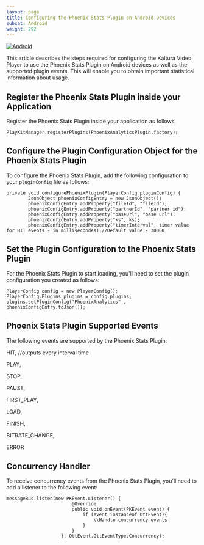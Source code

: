 ```yaml
---
layout: page
title: Configuring the Phoenix Stats Plugin on Android Devices
subcat: Android
weight: 292
---
```


[![Android](https://img.shields.io/badge/Android-Supported-green.svg)](https://github.com/kaltura/player-sdk-native-ios)


This article describes the steps required for configuring the Kaltura Video Player to use the Phoenix Stats Plugin on Android devices as well as the supported plugin events. This will enable you to obtain important statistical information about usage.

## Register the Phoenix Stats Plugin inside your Application  

Register the Phoenix Stats Plugin inside your application as follows:

```
PlayKitManager.registerPlugins(PhoenixAnalyticsPlugin.factory);
```

## Configure the Plugin Configuration Object for the Phoenix Stats Plugin  

To configure the Phoenix Stats Plugin, add the following configuration to your `pluginConfig` file as follows:

```
private void configurePhoenixPlugin(PlayerConfig pluginConfig) {
        JsonObject phoenixConfigEntry = new JsonObject();
        phoenixConfigEntry.addProperty("fileId", "fileId");
        phoenixConfigEntry.addProperty("partnerId", "partner id");
        phoenixConfigEntry.addProperty("baseUrl", "base url");
        phoenixConfigEntry.addProperty("ks", ks); 
        phoenixConfigEntry.addProperty("timerInterval", timer value for HIT events - in millisecondes);//Default value - 30000
```

## Set the Plugin Configuration to the Phoenix Stats Plugin  

For the  Phoenix Stats Plugin to start loading, you'll need to set the plugin configuration you created as follows:

```
PlayerConfig config = new PlayerConfig();
PlayerConfig.Plugins plugins = config.plugins;
plugins.setPluginConfig("PhoenixAnalytics" , phoenixConfigEntry.toJson()); 
```

## Phoenix Stats Plugin Supported Events  

The following events are supported by the Phoenix Stats Plugin:

 HIT, //outputs every interval time
 
 PLAY, 
 
 STOP,
 
 PAUSE,
 
 FIRST_PLAY,
 
 LOAD,
 
 FINISH,
 
 BITRATE_CHANGE,
 
 ERROR


## Concurrency Handler  

To receive concurrency events from the Phoenix Stats Plugin, you'll need to add a listener to the following event:

```
messageBus.listen(new PKEvent.Listener() {
                        @Override
                        public void onEvent(PKEvent event) {
                            if (event instanceof OttEvent){
                                \\Handle concurrency events
                            }
                        }
                    }, OttEvent.OttEventType.Concurrency);
                    
```


